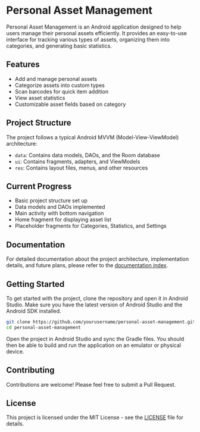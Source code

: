 # Personal Asset Management

Personal Asset Management is an Android application designed to help users manage their personal assets efficiently. It provides an easy-to-use interface for tracking various types of assets, organizing them into categories, and generating basic statistics.

## Features

- Add and manage personal assets
- Categorize assets into custom types
- Scan barcodes for quick item addition
- View asset statistics
- Customizable asset fields based on category

## Project Structure

The project follows a typical Android MVVM (Model-View-ViewModel) architecture:

- `data`: Contains data models, DAOs, and the Room database
- `ui`: Contains fragments, adapters, and ViewModels
- `res`: Contains layout files, menus, and other resources

## Current Progress

- Basic project structure set up
- Data models and DAOs implemented
- Main activity with bottom navigation
- Home fragment for displaying asset list
- Placeholder fragments for Categories, Statistics, and Settings

## Documentation

For detailed documentation about the project architecture, implementation details, and future plans, please refer to the [documentation index](docs/index.md).

## Getting Started

To get started with the project, clone the repository and open it in Android Studio. Make sure you have the latest version of Android Studio and the Android SDK installed.

```bash
git clone https://github.com/yourusername/personal-asset-management.git
cd personal-asset-management
```

Open the project in Android Studio and sync the Gradle files. You should then be able to build and run the application on an emulator or physical device.

## Contributing

Contributions are welcome! Please feel free to submit a Pull Request.

## License

This project is licensed under the MIT License - see the [LICENSE](LICENSE) file for details.